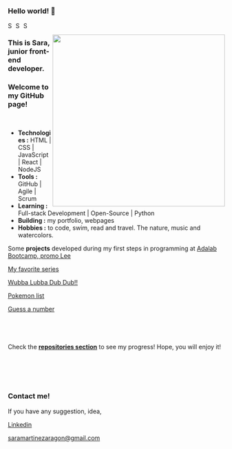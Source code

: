 ### Hello world! 👋

<a href="https://www.linkedin.com/in/saramartara/">
  <img align="left" alt="Sara's Linkdein" width="15px" src="https://cdn.jsdelivr.net/npm/simple-icons@v3/icons/linkedin.svg" />
</a>
<a href="https://github.com/saramartara">
  <img align="left" alt="Sara's Github" width="15px" src="https://cdn.jsdelivr.net/npm/simple-icons@v3/icons/github.svg" />
</a>
<a href="mailto:saramartinezargon@gmail.com">
  <img align "left" alt="Sara's Email" width="15px" src="https://cdn.jsdelivr.net/npm/simple-icons@v3/icons/gmail.svg" />
</a>

[<img align="right" width="400" src="https://github-readme-stats.vercel.app/api?username=saramartara&show_icons=true"/>](https://github.com/saramartara/)

### This is Sara, junior front-end developer.

### Welcome to my GitHub page!

</br>

- **Technologies :** HTML | CSS | JavaScript | React | NodeJS
- **Tools :** GitHub | Agile | Scrum
- **Learning :** Full-stack Development | Open-Source | Python
- **Building :** my portfolio, webpages
- **Hobbies :** to code, swim, read and travel. The nature, music and watercolors.

Some **projects** developed during my first steps in programming at [Adalab Bootcamp, promo Lee](https://adalab.es/)

<!-- <img alt="Rick icon" src="../images/rick"/>  -->

[My favorite series](http://beta.adalab.es/modulo-2-evaluacion-final-saramartara/)

[Wubba Lubba Dub Dub!!](http://beta.adalab.es/modulo-3-evaluacion-final-saramartara/#/)

[Pokemon list](http://beta.adalab.es/modulo-3-evaluacion-intermedia-saramartara/)

[Guess a number](http://beta.adalab.es/modulo-2-evaluacion-intermedia-saramartara/)

## <br />

Check the [**repositories section**](https://github.com/saramartara?tab=repositories) to see my progress! Hope, you will enjoy it!

# <br />

### Contact me!

If you have any suggestion, idea,

[Linkedin](https://www.linkedin.com/in/saramartara/)

[saramartinezaragon@gmail.com](mailto:saramartinezargon@gmail.com)
